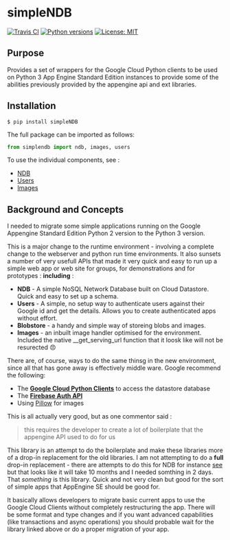 # simpleNDB

[![Travis CI](https://travis-ci.org/runette/simpleNDB.svg?branch=master&style=flat)](https://travis-ci.org/runette/simpleNDB)
[![Python versions](https://img.shields.io/pypi/pyversions/simpleNDB.svg)](https://pypi.python.org/pypi/simpleNDB)
[![License: MIT](https://img.shields.io/badge/License-MIT-yellow.svg)](https://github.com/runette/simpleNDB/blob/master/LICENSE)

## Purpose
Provides a set of wrappers for the Google Cloud Python clients to be used on Python 3 App Engine Standard Edition instances to provide some of the abilities previously provided by the appengine api and ext libraries.

## Installation

```shell
$ pip install simpleNDB
```

The full package can be imported as follows:

```python
from simplendb import ndb, images, users
```

To use the individual components, see :

- [NDB](docs/NDB.md)
- [Users](docs/Users.md)
- [Images](docs/Images.md)

## Background and Concepts

I needed to migrate some simple applications running on the  Google Appengine Standard Edition Python 2 version to the Python 3 version.

This is a major change to the runtime environment - involving a complete change to the webserver and python run time environments. It also sunsets a number of very usefull APIs that made it very quick and easy to run up a simple web app or web site for groups, for demonstrations and for prototypes : **including** :

- **NDB** - A simple NoSQL Network Database built on Cloud Datastore. Quick and easy to set up a schema.
- **Users** - A simple, no setup way to authenticate users against their Google id and get the details. Allows you to create authenticated apps without effort.
- **Blobstore** - a handy and simple way of storeing blobs and images.
- **Images** - an inbuilt image handler optimised for the environment. Included the native __get_serving_url function that it loosk like will not be resurected :angry:

There are, of course, ways to do the same thinsg in the new environment, since all that has gone away is effectively middle ware. Google recommend the following:

- The [**Google Cloud Python Clients**](https://pypi.org/project/google-cloud-datastore/) to access the datastore database
- The [**Firebase Auth API**](https://firebase.google.com/products/auth/)
- Using [Pillow](https://python-pillow.org/) for images

This is all actually very good, but as one commentor said :

> this requires the developer to create a lot of boilerplate that the appengine API used to do for us

This library is an attempt to do the boilerplate and make these libraries more of a drop-in replacement for the old libraries. I am not attempting to do a **full** drop-in replacement - there are attempts to do this for NDB for instance [see](https://github.com/googleapis/google-cloud-python/tree/master/ndb) but that looks like it will take 10 months and I needed somthing in 2 days. That *something* is this library. Quick and not very clean but good for the sort of simple apps that AppEngine SE should be good for. 

It basically allows developers to migrate basic current apps to use the Google Cloud Clients without completely restructuring the app. There will be some format and type changes and if you want advanced capabilities (like transactions and async operations) you should probable wait for the library linked above or do a proper migration of your app.
